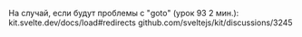 На случай, если будут проблемы с "goto" (урок 93 2 мин.):
kit.svelte.dev/docs/load#redirects
github.com/sveltejs/kit/discussions/3245
